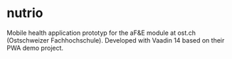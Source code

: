 # nutrio
Mobile health application prototyp for the aF&E module at ost.ch (Ostschweizer Fachhochschule).
Developed with Vaadin 14 based on their PWA demo project.

